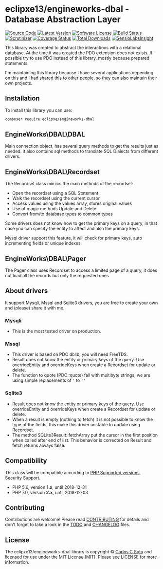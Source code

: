 # eclipxe13/engineworks-dbal - Database Abstraction Layer

[![Source Code][badge-source]][source]
[![Latest Version][badge-release]][release]
[![Software License][badge-license]][license]
[![Build Status][badge-build]][build]
[![Scrutinizer][badge-quality]][quality]
[![Coverage Status][badge-coverage]][coverage]
[![Total Downloads][badge-downloads]][downloads]
[![SensioLabsInsight][badge-sensiolabs]][sensiolabs]

This library was created to abstract the interactions with a relational database.
At the time it was created the PDO extension does not exists.
If possible try to use PDO instead of this library, mostly because prepared statements.

I'm maintaining this library because I have several applications depending on this
and I had shared this to other people, so they can also maintain their own projects.

## Installation

To install this library you can use:
```bash
composer require eclipxe/engineworks-dbal
```

## EngineWorks\DBAL\DBAL

Main connection object, has several query methods to get the results just as needed.
It also contains sql methods to translate SQL Dialects from different drivers.

## EngineWorks\DBAL\Recordset

The Recordset class mimics the main methods of the recordset:

- Open the recordset using a SQL Statement
- Walk the recordset using the current cursor
- Access values using the values array, stores original values
- Use of magic methods Update and Delete
- Convert from/to database types to common types

Some drivers does not know how to get the primary keys on a query,
in that case you can specify the entity to affect and also the primary keys.

Mysql driver support this feature, it will check for primary keys,
auto incrementing fields or unique indexes.

## EngineWorks\DBAL\Pager

The Pager class uses Recordset to access a limited page of a query, it does not load
all the records but only the requested ones

## About drivers

It support Mysqli, Mssql and Sqlite3 drivers, you are free to create your own and (please) share it with me.

### Mysqli

- This is the most tested driver on production.

### Mssql

- This driver is based on PDO dblib, you will need FreeTDS.
- Result does not know the entity or primary keys of the query.
  Use overrideEntity and overrideKeys when create a Recordset for update or delete.
- The function to quote (PDO::quote) fail with multibyte strings, we are
  using simple replacements of `'` to `''`

### Sqlite3

- Result does not know the entity or primary keys of the query.
  Use overrideEntity and overrideKeys when create a Recordset for update or delete.
- When a result is empty (nothing to fetch) it is not possible to know the type
  of the fields, this make this driver unstable to update using Recordset.
- The method SQLite3Result::fetchArray put the cursor in the first position
  when called after end of list. This behavior is corrected on Result and fetch
  returns always false.

## Compatibility

This class will be compatible according to [PHP Supported versions](http://php.net/supported-versions.php),
Security Support.

- PHP 5.6, version **1.x**, until 2018-12-31
- PHP 7.0, version **2.x**, until 2018-12-03


## Contributing

Contributions are welcome! Please read [CONTRIBUTING][] for details
and don't forget to take a look in the [TODO][] and [CHANGELOG][] files.

## License

The eclipxe13/engineworks-dbal library is copyright © [Carlos C Soto](https://eclipxe.com.mx/)
and licensed for use under the MIT License (MIT). Please see [LICENSE][] for more information.

[contributing]: https://github.com/eclipxe13/engineworks-dbal/blob/master/CONTRIBUTING.md
[changelog]: https://github.com/eclipxe13/engineworks-dbal/blob/master/CHANGELOG.md
[todo]: https://github.com/eclipxe13/engineworks-dbal/blob/master/TODO.md

[source]: https://github.com/eclipxe13/engineworks-dbal
[release]: https://github.com/eclipxe13/engineworks-dbal/releases
[license]: https://github.com/eclipxe13/engineworks-dbal/blob/master/LICENSE
[build]: https://travis-ci.org/eclipxe13/engineworks-dbal?branch=master
[quality]: https://scrutinizer-ci.com/g/eclipxe13/engineworks-dbal/
[sensiolabs]: https://insight.sensiolabs.com/projects/26f47360-dc06-4387-b258-b619ff1bca50
[coverage]: https://scrutinizer-ci.com/g/eclipxe13/engineworks-dbal/code-structure/master/code-coverage
[downloads]: https://packagist.org/packages/eclipxe/engineworks-dbal

[badge-source]: http://img.shields.io/badge/source-eclipxe13/engineworks--dbal-blue.svg?style=flat-square
[badge-release]: https://img.shields.io/github/release/eclipxe13/engineworks-dbal.svg?style=flat-square
[badge-license]: https://img.shields.io/badge/license-MIT-brightgreen.svg?style=flat-square
[badge-build]: https://img.shields.io/travis/eclipxe13/engineworks-dbal/master.svg?style=flat-square
[badge-quality]: https://img.shields.io/scrutinizer/g/eclipxe13/engineworks-dbal/master.svg?style=flat-square
[badge-sensiolabs]: https://insight.sensiolabs.com/projects/26f47360-dc06-4387-b258-b619ff1bca50/mini.png
[badge-coverage]: https://img.shields.io/scrutinizer/coverage/g/eclipxe13/engineworks-dbal/master.svg?style=flat-square
[badge-downloads]: https://img.shields.io/packagist/dt/eclipxe/engineworks-dbal.svg?style=flat-square
